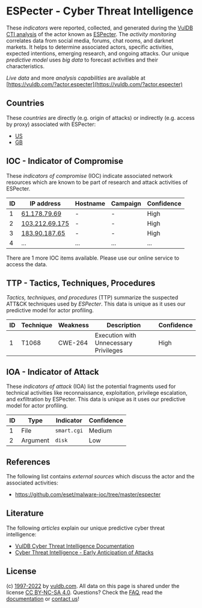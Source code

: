 # ESPecter - Cyber Threat Intelligence

These _indicators_ were reported, collected, and generated during the [VulDB CTI analysis](https://vuldb.com/?kb.cti) of the actor known as [ESPecter](https://vuldb.com/?actor.especter). The _activity monitoring_ correlates data from social media, forums, chat rooms, and darknet markets. It helps to determine associated actors, specific activities, expected intentions, emerging research, and ongoing attacks. Our unique _predictive model_ uses _big data_ to forecast activities and their characteristics.

_Live data_ and more _analysis capabilities_ are available at [https://vuldb.com/?actor.especter](https://vuldb.com/?actor.especter)

## Countries

These _countries_ are directly (e.g. origin of attacks) or indirectly (e.g. access by proxy) associated with ESPecter:

* [US](https://vuldb.com/?country.us)
* [GB](https://vuldb.com/?country.gb)

## IOC - Indicator of Compromise

These _indicators of compromise_ (IOC) indicate associated network resources which are known to be part of research and attack activities of ESPecter.

ID | IP address | Hostname | Campaign | Confidence
-- | ---------- | -------- | -------- | ----------
1 | [61.178.79.69](https://vuldb.com/?ip.61.178.79.69) | - | - | High
2 | [103.212.69.175](https://vuldb.com/?ip.103.212.69.175) | - | - | High
3 | [183.90.187.65](https://vuldb.com/?ip.183.90.187.65) | - | - | High
4 | ... | ... | ... | ...

There are 1 more IOC items available. Please use our online service to access the data.

## TTP - Tactics, Techniques, Procedures

_Tactics, techniques, and procedures_ (TTP) summarize the suspected ATT&CK techniques used by _ESPecter_. This data is unique as it uses our predictive model for actor profiling.

ID | Technique | Weakness | Description | Confidence
-- | --------- | -------- | ----------- | ----------
1 | T1068 | CWE-264 | Execution with Unnecessary Privileges | High

## IOA - Indicator of Attack

These _indicators of attack_ (IOA) list the potential fragments used for technical activities like reconnaissance, exploitation, privilege escalation, and exfiltration by ESPecter. This data is unique as it uses our predictive model for actor profiling.

ID | Type | Indicator | Confidence
-- | ---- | --------- | ----------
1 | File | `smart.cgi` | Medium
2 | Argument | `disk` | Low

## References

The following list contains _external sources_ which discuss the actor and the associated activities:

* https://github.com/eset/malware-ioc/tree/master/especter

## Literature

The following _articles_ explain our unique predictive cyber threat intelligence:

* [VulDB Cyber Threat Intelligence Documentation](https://vuldb.com/?kb.cti)
* [Cyber Threat Intelligence - Early Anticipation of Attacks](https://www.scip.ch/en/?labs.20201022)

## License

(c) [1997-2022](https://vuldb.com/?kb.changelog) by [vuldb.com](https://vuldb.com/?kb.about). All data on this page is shared under the license [CC BY-NC-SA 4.0](https://creativecommons.org/licenses/by-nc-sa/4.0/). Questions? Check the [FAQ](https://vuldb.com/?kb.faq), read the [documentation](https://vuldb.com/?kb) or [contact us](https://vuldb.com/?contact)!
